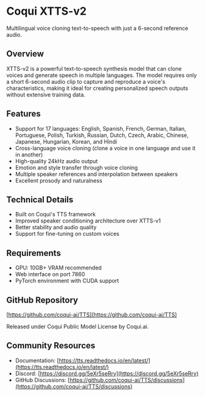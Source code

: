 # Coqui XTTS-v2

Multilingual voice cloning text-to-speech with just a 6-second reference audio.

## Overview
XTTS-v2 is a powerful text-to-speech synthesis model that can clone voices and generate speech in multiple languages. The model requires only a short 6-second audio clip to capture and reproduce a voice's characteristics, making it ideal for creating personalized speech outputs without extensive training data.

## Features
- Support for 17 languages: English, Spanish, French, German, Italian, Portuguese, Polish, Turkish, Russian, Dutch, Czech, Arabic, Chinese, Japanese, Hungarian, Korean, and Hindi
- Cross-language voice cloning (clone a voice in one language and use it in another)
- High-quality 24kHz audio output
- Emotion and style transfer through voice cloning
- Multiple speaker references and interpolation between speakers
- Excellent prosody and naturalness

## Technical Details
- Built on Coqui's TTS framework
- Improved speaker conditioning architecture over XTTS-v1
- Better stability and audio quality
- Support for fine-tuning on custom voices

## Requirements
- GPU: 10GB+ VRAM recommended
- Web interface on port 7860
- PyTorch environment with CUDA support

## GitHub Repository
[https://github.com/coqui-ai/TTS](https://github.com/coqui-ai/TTS)

Released under Coqui Public Model License by Coqui.ai.

## Community Resources
- Documentation: [https://tts.readthedocs.io/en/latest/](https://tts.readthedocs.io/en/latest/)
- Discord: [https://discord.gg/5eXr5seRrv](https://discord.gg/5eXr5seRrv)
- GitHub Discussions: [https://github.com/coqui-ai/TTS/discussions](https://github.com/coqui-ai/TTS/discussions) 